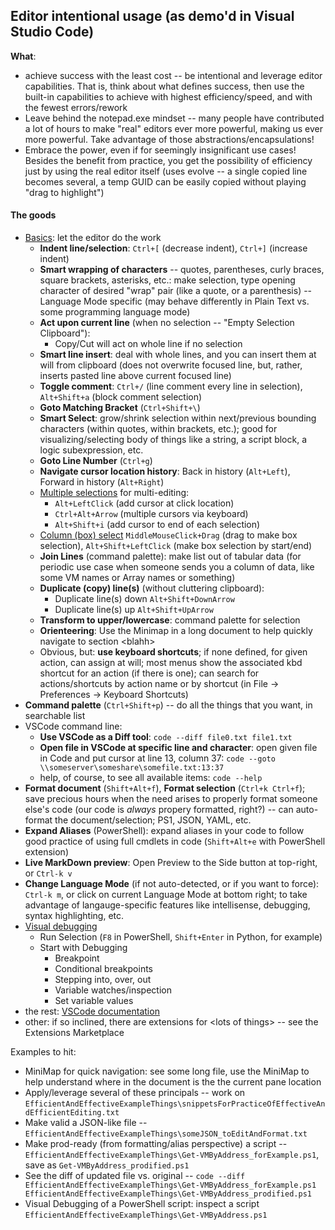 ## Editor intentional usage (as demo'd in Visual Studio Code)

**What**:

- achieve success with the least cost -- be intentional and leverage editor capabilities. That is, think about what defines success, then use the built-in capabilities to achieve with highest efficiency/speed, and with the fewest errors/rework
- Leave behind the notepad.exe mindset -- many people have contributed a lot of hours to make "real" editors ever more powerful, making us ever more powerful.  Take advantage of those abstractions/encapsulations!
- Embrace the power, even if for seemingly insignificant use cases!  Besides the benefit from practice, you get the possibility of efficiency just by using the real editor itself (uses evolve -- a single copied line becomes several, a temp GUID can be easily copied without playing "drag to highlight")

#### The goods

- [Basics](https://code.visualstudio.com/docs/editor/codebasics):  let the editor do the work
    - **Indent line/selection**:  `Ctrl+[` (decrease indent), `Ctrl+]` (increase indent)
    - **Smart wrapping of characters** -- quotes, parentheses, curly braces, square brackets, asterisks, etc.:  make selection, type opening character of desired "wrap" pair (like a quote, or a parenthesis) -- Language Mode specific (may behave differently in Plain Text vs. some programming language mode)
    - **Act upon current line** (when no selection -- "Empty Selection Clipboard"):
        - Copy/Cut will act on whole line if no selection
    - **Smart line insert**:  deal with whole lines, and you can insert them at will from clipboard (does not overwrite focused line, but, rather, inserts pasted line above current focused line)
    - **Toggle comment**: `Ctrl+/` (line comment every line in selection), `Alt+Shift+a` (block comment selection)
    - **Goto Matching Bracket** (`Ctrl+Shift+\`)
    - **Smart Select**: grow/shrink selection within next/previous bounding characters (within quotes, within brackets, etc.); good for visualizing/selecting body of things like a string, a script block, a logic subexpression, etc.
    - **Goto Line Number** (`Ctrl+g`)
    - **Navigate cursor location history**:  Back in history (`Alt+Left`), Forward in history (`Alt+Right`)
    - [Multiple selections](https://code.visualstudio.com/docs/editor/codebasics#_multiple-selections-multicursor) for multi-editing:
        - `Alt+LeftClick` (add cursor at click location)
        - `Ctrl+Alt+Arrow` (multiple cursors via keyboard)
        - `Alt+Shift+i` (add cursor to end of each selection)
    - [Column (box) select](https://code.visualstudio.com/docs/editor/codebasics#_column-box-selection) `MiddleMouseClick+Drag` (drag to make box selection), `Alt+Shift+LeftClick` (make box selection by start/end)
    - **Join Lines** (command palette): make list out of tabular data (for periodic use case when someone sends you a column of data, like some VM names or Array names or something)
    - **Duplicate (copy) line(s)** (without cluttering clipboard):
        - Duplicate line(s) down `Alt+Shift+DownArrow`
        - Duplicate line(s) up `Alt+Shift+UpArrow`
    - **Transform to upper/lowercase**:  command palette for selection
    - **Orienteering**: Use the Minimap in a long document to help quickly navigate to section \<blahh>
    - Obvious, but:  **use keyboard shortcuts**; if none defined, for given action, can assign at will; most menus show the associated kbd shortcut for an action (if there is one); can search for actions/shortcuts by action name or by shortcut (in File -> Preferences -> Keyboard Shortcuts)
- **Command palette** (`Ctrl+Shift+p`) -- do all the things that you want, in searchable list
- VSCode command line:
    - **Use VSCode as a Diff tool**:  `code --diff file0.txt file1.txt`
    - **Open file in VSCode at specific line and character**:  open given file in Code and put cursor at line 13, column 37: `code --goto \\someserver\someshare\somefile.txt:13:37`
    - help, of course, to see all available items:  `code --help`
- **Format document** (`Shift+Alt+f`), **Format selection** (`Ctrl+k Ctrl+f`); save precious hours when the need arises to properly format someone else's code (our code is _always_ propery formatted, right?) -- can auto-format the document/selection; PS1, JSON, YAML, etc.
- **Expand Aliases** (PowerShell):  expand aliases in your code to follow good practice of using full cmdlets in code (`Shift+Alt+e` with PowerShell extension)
- **Live MarkDown preview**: Open Preview to the Side button at top-right, or `Ctrl-k v`
- **Change Language Mode** (if not auto-detected, or if you want to force): `Ctrl-k m`, or click on current Language Mode at bottom right; to take advantage of langauge-specific features like intellisense, debugging, syntax highlighting, etc.
- [Visual debugging](https://code.visualstudio.com/docs/editor/debugging)
    - Run Selection (`F8` in PowerShell, `Shift+Enter` in Python, for example)
    - Start with Debugging
        - Breakpoint
        - Conditional breakpoints
        - Stepping into, over, out
        - Variable watches/inspection
        - Set variable values
- the rest:  [VSCode documentation](https://code.visualstudio.com/docs)
- other:  if so inclined, there are extensions for \<lots of things> -- see the Extensions Marketplace

Examples to hit:
- MiniMap for quick navigation: see some long file, use the MiniMap to help understand where in the document is the the current pane location
- Apply/leverage several of these principals -- work on `EfficientAndEffectiveExampleThings\snippetsForPracticeOfEffectiveAndEfficientEditing.txt`
- Make valid a JSON-like file -- `EfficientAndEffectiveExampleThings\someJSON_toEditAndFormat.txt`
- Make prod-ready (from formatting/alias perspective) a script -- `EfficientAndEffectiveExampleThings\Get-VMByAddress_forExample.ps1`, save as `Get-VMByAddress_prodified.ps1`
- See the diff of updated file vs. original -- `code --diff EfficientAndEffectiveExampleThings\Get-VMByAddress_forExample.ps1 EfficientAndEffectiveExampleThings\Get-VMByAddress_prodified.ps1`
- Visual Debugging of a PowerShell script:  inspect a script `EfficientAndEffectiveExampleThings\Get-VMByAddress.ps1`
